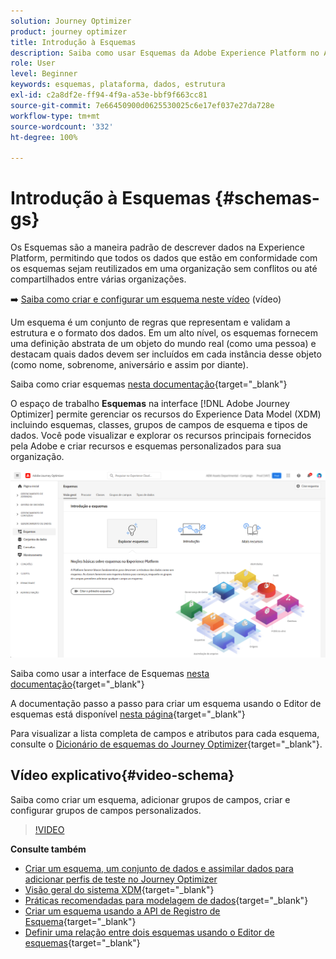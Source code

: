 ```yaml
---
solution: Journey Optimizer
product: journey optimizer
title: Introdução à Esquemas
description: Saiba como usar Esquemas da Adobe Experience Platform no Adobe Journey Optimizer
role: User
level: Beginner
keywords: esquemas, plataforma, dados, estrutura
exl-id: c2a8df2e-ff94-4f9a-a53e-bbf9f663cc81
source-git-commit: 7e66450900d0625530025c6e17ef037e27da728e
workflow-type: tm+mt
source-wordcount: '332'
ht-degree: 100%

---
```


# Introdução à Esquemas {#schemas-gs}

Os Esquemas são a maneira padrão de descrever dados na Experience Platform, permitindo que todos os dados que estão em conformidade com os esquemas sejam reutilizados em uma organização sem conflitos ou até compartilhados entre várias organizações.

➡️ [Saiba como criar e configurar um esquema neste vídeo](#video-schema) (vídeo)

Um esquema é um conjunto de regras que representam e validam a estrutura e o formato dos dados. Em um alto nível, os esquemas fornecem uma definição abstrata de um objeto do mundo real (como uma pessoa) e destacam quais dados devem ser incluídos em cada instância desse objeto (como nome, sobrenome, aniversário e assim por diante).

Saiba como criar esquemas [nesta documentação](https://experienceleague.adobe.com/docs/experience-platform/xdm/schema/composition.html?lang=pt-BR){target="_blank"}

O espaço de trabalho **Esquemas** na interface [!DNL Adobe Journey Optimizer] permite gerenciar os recursos do Experience Data Model (XDM) incluindo esquemas, classes, grupos de campos de esquema e tipos de dados. Você pode visualizar e explorar os recursos principais fornecidos pela Adobe e criar recursos e esquemas personalizados para sua organização.

![](assets/schemas-home.png)

Saiba como usar a interface de Esquemas [nesta documentação](https://experienceleague.adobe.com/docs/experience-platform/xdm/ui/overview.html?lang=pt-BR){target="_blank"}

A documentação passo a passo para criar um esquema usando o Editor de esquemas está disponível [nesta página](https://experienceleague.adobe.com/docs/experience-platform/xdm/tutorials/create-schema-ui.html?lang=pt-BR){target="_blank"}

Para visualizar a lista completa de campos e atributos para cada esquema, consulte o [Dicionário de esquemas do Journey Optimizer](https://experienceleague.adobe.com/tools/ajo-schemas/schema-dictionary.html?lang=pt-BR){target="_blank"}.


## Vídeo explicativo{#video-schema}

Saiba como criar um esquema, adicionar grupos de campos, criar e configurar grupos de campos personalizados.

>[!VIDEO](https://video.tv.adobe.com/v/334461?quality=12)

**Consulte também**

* [Criar um esquema, um conjunto de dados e assimilar dados para adicionar perfis de teste no Journey Optimizer](../audience/creating-test-profiles.md)
* [Visão geral do sistema XDM](https://experienceleague.adobe.com/docs/experience-platform/xdm/home.html?lang=pt-BR){target="_blank"}
* [Práticas recomendadas para modelagem de dados](https://experienceleague.adobe.com/docs/experience-platform/xdm/schema/best-practices.html?lang=pt-BR){target="_blank"}
* [Criar um esquema usando a API de Registro de Esquema](https://experienceleague.adobe.com/docs/experience-platform/xdm/tutorials/create-schema-api.html?lang=pt-BR){target="_blank"}
* [Definir uma relação entre dois esquemas usando o Editor de esquemas](https://experienceleague.adobe.com/docs/experience-platform/xdm/tutorials/relationship-ui.html?lang=pt-BR){target="_blank"}
